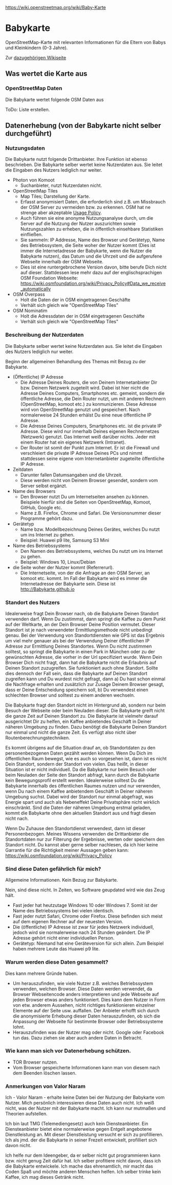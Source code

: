 https://wiki.openstreetmap.org/wiki/Baby-Karte

# Babykarte
OpenStreetMap-Karte mit relevanten Informationen für die Eltern von Babys und Kleinkindern (0-3 Jahre).

Zur [dazugehörigen Wikiseite](https://wiki.openstreetmap.org/wiki/Baby-Karte)

## Was wertet die Karte aus

### OpenStreetMap Daten
Die Babykarte wertet folgende OSM Daten aus

ToDo: Liste erstellen.

## Datenerhebung (von der Babykarte nicht selber durchgeführt)

### Nutzungsdaten
Die Babykarte nutzt folgende Drittanbieter. Ihre Funktion ist ebenso beschrieben. Die Babykarte selber wertet keine Nutzerdaten aus. Sie leitet die Eingaben des Nutzers lediglich nur weiter.

- Photon von Komoot
  - Suchanbieter, nutzt Nutzerdaten nicht.
- OpenStreetMap Tiles
  - Map Tiles; Darstellung der Karte.
  - Erfasst anonymisiert Daten, die erforderlich sind z.B. um Missbrauch der OSM Server zu vermeiden bzw. zu erkennen. OSM hat ne strenge aber akzeptable [Usage Policy](https://operations.osmfoundation.org/policies/tiles/).
  - Auch führen sie eine anonyme Nutzungsanalyse durch, um die Server auf die Nutzung der Nutzer auszurichten sowie Nutzungszahlen zu erheben, die in öffentlich einsehbare Statistiken einfließen.
  - Sie sammeln: IP Addresse, Name des Browser und Gerätetyp, Name des Betriebssystem, die Seite woher der Nutzer kommt (Dies ist immer die Internetadresse der Babykarte, wenn die Nutzer die Babykarte nutzen), das Datum und die Uhrzeit und die aufgerufene Webseite innerhalb der OSM Webseite.
  - Dies ist eine runtergebrochene Version davon, bitte berufe Dich nicht auf dieser. Stattdessen lese mehr dazu auf der englischsprachigen OSM Foundation Webseite: https://wiki.osmfoundation.org/wiki/Privacy_Policy#Data_we_receive_automatically
- OSM Overpass
  - Holt die Daten der in OSM eingetragenen Geschäfte
  - Verhält sich gleich wie "OpenStreetMap Tiles"
- OSM Nominatim
  - Holt die Adressdaten der in OSM eingetragenen Geschäfte
  - Verhält sich gleich wie "OpenStreetMap Tiles"

### Beschreibung der Nutzerdaten
Die Babykarte selber wertet keine Nutzerdaten aus. Sie leitet die Eingaben des Nutzers lediglich nur weiter.

Beginn der allgemeinen Behandlung des Themas mit Bezug zu der Babykarte.

- (Öffentliche) IP Adresse
  - Die Adresse Deines Routers, die von Deinem Internetanbieter Dir bzw. Deinem Netzwerk zugeteilt wird. Dabei ist hier nicht die Adresse Deines Computers, Smartphones etc. gemeint, sondern die öffentliche Adresse, die Dein Router nutzt, um mit anderen Rechnern (OpenStreetMap, komoot etc.) zu konmunizieren. Diese Adresse wird von OpenStreetMap genutzt und gespeichert. Nach normalerweise 24 Stunden erhälst Du eine neue öffentliche IP Adresse.
  - Die Adresse Deines Computers, Smartphones etc. ist die private IP Adresse. Diese wird nur innerhalb Deines eigenen Rechnernetzes (Netzwerk) genutzt. Das Internet weiß darüber nichts. Jeder mit einem Router hat ein eigenes Netzwerk (Intranet).
  - Der Router ist somit der Punkt zum Internet. Er ist die Firewall und verschleiert die private IP Adresse Deines PCs und nimmt stattdessen seine eigene vom Internetanbieter zugeteilte öffentliche IP Adresse.
- Zeitdaten
  - Darunter fallen Datumsangaben und die Uhrzeit.
  - Diese werden nicht von Deinem Browser gesendet, sondern vom Server selbst ergänzt.
- Name des Browsers
  - Den Browser nutzt Du um Internetseiten ansehen zu können. Beispiele hierfür sind die Seiten von OpenStreetMap, Komoot, GitHub, Google etc.
  - Name z.B. Firefox, Chrome und Safari. Die Versionsnummer dieser Programme gehört dazu.
- Gerätetyp
  - Name bzw. Modellbezeichnung Deines Gerätes, welches Du nutzt um ins Internet zu gehen.
  - Beispiel: Huawei p9 lite, Samsung S3 Mini
- Name des Betriebssystems
  - Den Namen des Betriebssystems, welches Du nutzt um ins Internet zu gehen.
  - Beispiel: Windows 10, Linux/Debian
- die Seite woher der Nutzer kommt (Referrerurl).
  - Die Internetseite, von der die Anfrage an den OSM Server, an komoot etc. kommt. Im Fall der Babykarte wird es immer die Internetadresse der Babykarte sein. Diese ist http://Babykarte.github.io

### Standort des Nutzers
Idealerweise fragt Dein Browser nach, ob die Babykarte Deinen Standort verwenden darf. Wenn Du zustimmst, dann springt die Kaffee zu dem Punkt auf der Weltkarte, an der Dein Browser Deine Position vermutet. Dieser Standort ist je nach verwendeter Ermittlungsmethode nicht unbedingt genau. Bei der Verwendung von Standortdiensten wie GPS ist das Ergebnis um viel mehr genauer als bei der Verwendung Deiner öffentlichen IP Adresse zur Ermittlung Deines Standortes. Wenn Du nicht zustimmen solltest, so springt die Babykarte in einen Park in München oder zu der gewünschten Adresse, die vorher in der Url specifiziert wurde. Wenn Dein Browser Dich nicht fragt, dann hat die Babykarte nicht die Erlaubnis auf Deinen Standort zuzugreifen. Sie funktioniert auch ohne Standort. Sollte dies dennoch der Fall sein, dass die Babykarte auf Deinen Standort zugreifen kann und Du wurdest nicht gefragt, dann a) Du hast schon einmal die Nachfrage erhalten und zusätzlich zur Zusage Deinem Browser gesagt, dass er Deine Entscheidung speichern soll, b) Du verwendest einen schlechten Browser und solltest zu einem anderen wechseln.

Die Babykarte fragt den Standort nicht im Hintergrund ab, sondern nur beim Besuch der Webseite oder beim Neuladen dieser. Die Babykarte greift nicht die ganze Zeit auf Deinen Standort zu. Die Babykarte ist vielmehr darauf ausgerichtet Dir zu helfen, ein Kaffee anbietendes Geschäft in Deiner näheren Umgebung zu finden. Dazu benötigt die Babykarte Deinen Standort nur einmal und nicht die ganze Zeit. Es verfügt also nicht über Routenberechnungstechniken.

Es kommt übrigens auf die Situation drauf an, ob Standortdaten zu den personenbezogenen Daten gezählt werden können. Wenn Du Dich im öffentlichen Raum bewegst, wie es auch so vorgesehen ist, dann ist es nicht Dein Standort, sondern der Standort von vielen. Das heißt, in dieser Situation ist er nicht individuell. Da die Babykarte nur beim Besuch oder beim Neuladen der Seite den Standort abfragt, kann durch die Babykarte kein Bewegungsprofil erstellt werden. Idealerweise solltest Du die Babykarte innerhalb des öffentlichen Raumes nutzen und nur verwenden, wenn Du nach einem Kaffee anbietendem Geschäft in Deiner näheren Umgebung suchst. Dabei wird der Standort nur einmal abgefragt, was Energie spart und auch als Nebeneffekt Deine Privatsphäre nicht wirklich einschränkt. Sind die Daten der näheren Umgebung erstmal geladen, kommt die Babykarte ohne den aktuellen Standort aus und fragt diesen nicht nach.

Wenn Du Zuhause den Standortdienst verwendest, dann ist dieser Personenbezogen. Meines Wissens verwenden die Drittanbieter die Standortdaten nur zur Filterung der Ergebnisse, werten oder speichern den Standort nicht. Du kannst aber gerne selber nachlesen, da ich hier keine Garrantie für die Richtigkeit meiner Aussagen geben kann: https://wiki.osmfoundation.org/wiki/Privacy_Policy

### Sind diese Daten gefährlich für mich?
Allgemeine Informationen. Kein Bezug zur Babykarte.

Nein, sind diese nicht. In Zeiten, wo Software geupdated wird wie das Zeug hält.

- Fast jeder hat heutzutage Windows 10 oder Windows 7. Somit ist der Name des Betriebssystems bei vielen identisch.
- Fast jeder nutzt Safari, Chrome oder Firefox. Diese befinden sich meist auf dem eigenen Rechner auf der neuesten Version.
- Die (öffentliche) IP Adresse ist zwar für jedes Netzwerk individuell, jedoch wird sie normalerweise nach 24 Stunden geändert. Die IP Adresse gehört nicht einer individuellen Person.
- Gerätetyp: Niemand hat eine Geräteversion für sich allein. Zum Beispiel haben mehrere Leute das Huawei p9 lite.

### Warum werden diese Daten gesammelt?
Dies kann mehrere Gründe haben.

- Um herauszufinden, wie viele Nutzer z.B. welches Betriebssystem verwenden, welchen Browser. Diese Daten werden verwendet, da Browser Webseitencode anders interpretieren und jede Webseite auf jeden Browser etwas anders funktioniert. Dies kann dem Nutzer in Form von etw. anderem Aussehen, nicht richtiges funktionieren einzelner Elemente auf der Seite usw. auffallen. Der Anbieter erhofft sich durch die anonymisierte Erhebung dieser Daten herauszufinden, ob sich die Anpassung der Webseite für bestimmte Browser oder Betriebssysteme lohnt.
- Herauszufinden was der Nutzer mag oder nicht. Google oder Facebook tun das. Dazu ziehen sie aber auch andere Daten in Betracht.

### Wie kann man sich vor Datenerhebung schützen.
- TOR Browser nutzen.
- Vom Browser gespeicherte Informationen kann man von diesem nach dem Beenden löschen lassen.

### Anmerkungen von Valor Naram

Ich - Valor Naram - erhalte keine Daten bei der Nutzung der Babykarte vom Nutzer. Mich persönlich interessieren diese Daten auch nicht. Ich weiß nicht, was der Nutzer mit der Babykarte macht. Ich kann nur mutmaßen und Theorien aufstellen.

Ich bin laut TMG (Telemediengesetz) auch kein Diensteanbieter. Ein Diensteanbieter bietet eine normalerweise gegen Entgelt angebotene Dienstleistung an. Mit dieser Dienstleistung versucht er sich zu profillieren. Ich als jmd. der die Babykarte in seiner Frezeit entwickelt, profilliert sich davon nicht.

Ich helfe nur dem Ideengeber, da er selber nicht gut programmieren kann bzw. nicht genug Zeit dafür hat. Ich selber profitiere nicht davon, dass ich die Babykarte entwickele. Ich mache das ehrenamtlich, mir macht das Coden Spaß und möchte anderen Menschen helfen. Ich selber trinke kein Kaffee, ich mag dieses Getränk nicht.
